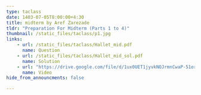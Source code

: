 ```yaml
---
type: taclass
date: 1403-07-05T8:00:00+4:30
title: midterm by Aref Zarezade
tldr: "Preparation For Midterm (Parts 1 to 4)"
thumbnail: /static_files/taclass/p1.jpg
links: 
    - url: /static_files/taclass/Hallet_mid.pdf
      name: Question
    - url: /static_files/taclass/Hallet_mid_sol.pdf
      name: Solution  
    - url: "https://drive.google.com/file/d/1ux0UET1jyvkNOJrmnCwaP-51orD-Gney/view?usp=sharing"
      name: Video
hide_from_announcments: false

---
```

